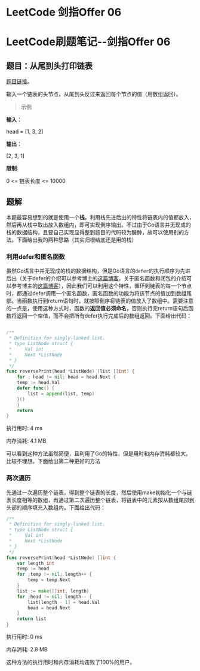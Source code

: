 # LeetCode 剑指Offer 06


# LeetCode刷题笔记--剑指Offer 06

## 题目：从尾到头打印链表

[题目链接](https://leetcode-cn.com/problems/cong-wei-dao-tou-da-yin-lian-biao-lcof/)。

输入一个链表的头节点，从尾到头反过来返回每个节点的值（用数组返回）。

> 示例


**输入**：

head = [1, 3, 2]

**输出**：

[2, 3, 1]

**限制**:

0 <= 链表长度 <= 10000

## 题解

本题最容易想到的就是使用一个**栈**，利用栈先进后出的特性将链表内的值都放入，然后再从栈中取出放入数组内，即可实现倒序输出。不过由于Go语言并无现成的栈的数据结构，且要自己实现显得整到题目的代码较为臃肿，故可以使用别的方法。下面给出我的两种思路（其实归根结底还是用的栈）

### 利用defer和匿名函数

虽然Go语言中并无现成的栈的数据结构，但是Go语言的`defer`的执行顺序为先进后出（关于defer的介绍可以参考博主的[这篇博客](../go语言学习之旅二)，关于匿名函数和闭包的介绍可以参考博主的[这篇博客](../go语言闭包研究)），因此我们可以利用这个特性，循环到链表的每一个节点时，都通过defer调用一个匿名函数，匿名函数的功能为将该节点的值加到数组尾部。当函数执行到return语句时，就按照倒序将链表的值放入了数组中。需要注意的一点是，使用这种方式时，函数的**返回值必须命名**，否则执行完return语句后函数将返回一个空值，而不会把所有defer执行完成后的数组返回。下面给出代码：

```go

/**
 * Definition for singly-linked list.
 * type ListNode struct {
 *     Val int
 *     Next *ListNode
 * }
 */
func reversePrint(head *ListNode) (list []int) {
    for ; head != nil; head = head.Next {
    temp := head.Val
    defer func() {
        list = append(list, temp)
    }()
    }
    return
}
```

执行用时: 4 ms

内存消耗: 4.1 MB

可以看到这种方法虽然简便，且利用了Go的特性，但是用时和内存消耗都较大，比较不理想。下面给出第二种更好的方法

### 两次遍历

先通过一次遍历整个链表，得到整个链表的长度，然后使用make初始化一个与链表长度相等的数组，再通过第二次遍历整个链表，将链表中的元素按从数组尾部到头部的顺序填充入数组内。下面给出代码：

```go
/**
 * Definition for singly-linked list.
 * type ListNode struct {
 *     Val int
 *     Next *ListNode
 * }
 */
func reversePrint(head *ListNode) []int {
    var length int
    temp := head
    for ;temp != nil; length++ {
        temp = temp.Next
    }
    list := make([]int, length)
    for ;head != nil; length-- {
        list[length - 1] = head.Val
        head = head.Next
    }
    return list
}
```

执行用时: 0 ms

内存消耗: 2.8 MB

这种方法的执行用时和内存消耗均击败了100%的用户。
